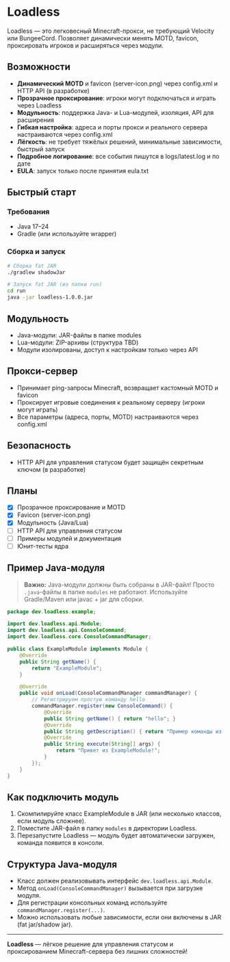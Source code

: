 # Loadless

Loadless — это легковесный Minecraft-прокси, не требующий Velocity или BungeeCord. Позволяет динамически менять MOTD, favicon, проксировать игроков и расширяться через модули.

## Возможности
- **Динамический MOTD** и favicon (server-icon.png) через config.xml и HTTP API (в разработке)
- **Прозрачное проксирование**: игроки могут подключаться и играть через Loadless
- **Модульность**: поддержка Java- и Lua-модулей, изоляция, API для расширения
- **Гибкая настройка**: адреса и порты прокси и реального сервера настраиваются через config.xml
- **Лёгкость**: не требует тяжёлых решений, минимальные зависимости, быстрый запуск
- **Подробное логирование**: все события пишутся в logs/latest.log и по дате
- **EULA**: запуск только после принятия eula.txt

## Быстрый старт

### Требования
- Java 17–24
- Gradle (или используйте wrapper)

### Сборка и запуск
```sh
# Сборка fat JAR
./gradlew shadowJar

# Запуск fat JAR (из папки run)
cd run
java -jar loadless-1.0.0.jar
```

## Модульность
- Java-модули: JAR-файлы в папке modules
- Lua-модули: ZIP-архивы (структура TBD)
- Модули изолированы, доступ к настройкам только через API

## Прокси-сервер
- Принимает ping-запросы Minecraft, возвращает кастомный MOTD и favicon
- Проксирует игровые соединения к реальному серверу (игроки могут играть)
- Все параметры (адреса, порты, MOTD) настраиваются через config.xml

## Безопасность
- HTTP API для управления статусом будет защищён секретным ключом (в разработке)

## Планы
- [x] Прозрачное проксирование и MOTD
- [x] Favicon (server-icon.png)
- [x] Модульность (Java/Lua)
- [ ] HTTP API для управления статусом
- [ ] Примеры модулей и документация
- [ ] Юнит-тесты ядра

## Пример Java-модуля

> **Важно:** Java-модули должны быть собраны в JAR-файл! Просто `.java`-файлы в папке `modules` не работают. Используйте Gradle/Maven или javac + jar для сборки.

```java
package dev.loadless.example;

import dev.loadless.api.Module;
import dev.loadless.api.ConsoleCommand;
import dev.loadless.core.ConsoleCommandManager;

public class ExampleModule implements Module {
    @Override
    public String getName() {
        return "ExampleModule";
    }

    @Override
    public void onLoad(ConsoleCommandManager commandManager) {
        // Регистрируем простую команду hello
        commandManager.register(new ConsoleCommand() {
            @Override
            public String getName() { return "hello"; }
            @Override
            public String getDescription() { return "Пример команды из модуля"; }
            @Override
            public String execute(String[] args) {
                return "Привет из ExampleModule!";
            }
        });
    }
}
```

## Как подключить модуль
1. Скомпилируйте класс ExampleModule в JAR (или несколько классов, если модуль сложнее).
2. Поместите JAR-файл в папку `modules` в директории Loadless.
3. Перезапустите Loadless — модуль будет автоматически загружен, команда появится в консоли.

## Структура Java-модуля
- Класс должен реализовывать интерфейс `dev.loadless.api.Module`.
- Метод `onLoad(ConsoleCommandManager)` вызывается при загрузке модуля.
- Для регистрации консольных команд используйте `commandManager.register(...)`.
- Можно использовать любые зависимости, если они включены в JAR (fat jar/shadow jar).

---

**Loadless** — лёгкое решение для управления статусом и проксированием Minecraft-сервера без лишних сложностей!
